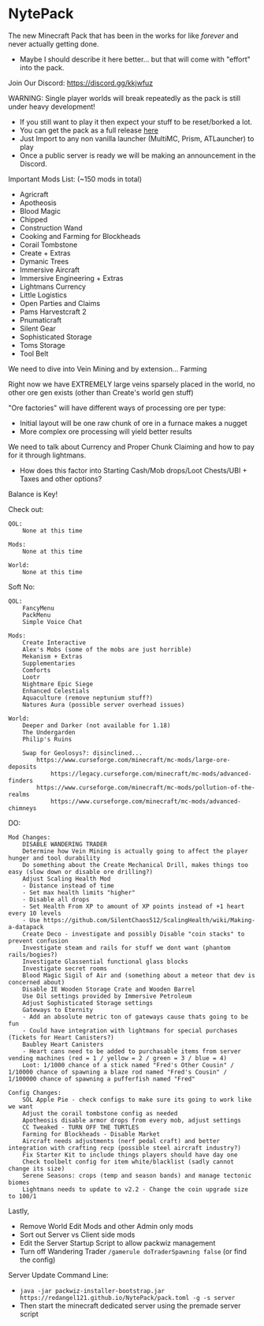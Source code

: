# NytePack
The new Minecraft Pack that has been in the works for like *forever* and never actually getting done.
- Maybe I should describe it here better... but that will come with "effort" into the pack.

Join Our Discord: https://discord.gg/kkjwfuz

WARNING: Single player worlds will break repeatedly as the pack is still under heavy development!
- If you still want to play it then expect your stuff to be reset/borked a lot.
- You can get the pack as a full release [here](https://github.com/RedAngel121/NytePack/releases/download/NytePack/NytePack_Installer.zip)
- Just Import to any non vanilla launcher (MultiMC, Prism, ATLauncher) to play
- Once a public server is ready we will be making an announcement in the Discord.

Important Mods List: (~150 mods in total)

- Agricraft
- Apotheosis
- Blood Magic
- Chipped
- Construction Wand
- Cooking and Farming for Blockheads
- Corail Tombstone
- Create + Extras
- Dymanic Trees
- Immersive Aircraft
- Immersive Engineering + Extras
- Lightmans Currency
- Little Logistics
- Open Parties and Claims
- Pams Harvestcraft 2
- Pnumaticraft
- Silent Gear
- Sophisticated Storage
- Toms Storage
- Tool Belt

We need to dive into Vein Mining and by extension... Farming

Right now we have EXTREMELY large veins sparsely placed in the world, no other ore gen exists (other than Create's world gen stuff)

"Ore factories" will have different ways of processing ore per type:
- Initial layout will be one raw chunk of ore in a furnace makes a nugget
- More complex ore processing will yield better results

We need to talk about Currency and Proper Chunk Claiming and how to pay for it through lightmans.
- How does this factor into Starting Cash/Mob drops/Loot Chests/UBI + Taxes and other options?

Balance is Key!

Check out:

    QOL:
        None at this time

    Mods:
        None at this time

    World:
        None at this time

Soft No:

    QOL:
        FancyMenu
        PackMenu
        Simple Voice Chat

    Mods:
        Create Interactive
        Alex's Mobs (some of the mobs are just horrible)
        Mekanism + Extras
        Supplementaries
        Comforts
        Lootr
        Nightmare Epic Siege
        Enhanced Celestials
        Aquaculture (remove neptunium stuff?)
        Natures Aura (possible server overhead issues)

    World:
        Deeper and Darker (not available for 1.18)
        The Undergarden
        Philip's Ruins

        Swap for Geolosys?: disinclined...
            https://www.curseforge.com/minecraft/mc-mods/large-ore-deposits
                https://legacy.curseforge.com/minecraft/mc-mods/advanced-finders
            https://www.curseforge.com/minecraft/mc-mods/pollution-of-the-realms
                https://www.curseforge.com/minecraft/mc-mods/advanced-chimneys

DO:

    Mod Changes:
        DISABLE WANDERING TRADER
        Determine how Vein Mining is actually going to affect the player hunger and tool durability
        Do something about the Create Mechanical Drill, makes things too easy (slow down or disable ore drilling?)
        Adjust Scaling Health Mod
        - Distance instead of time
        - Set max health limits "higher"
        - Disable all drops
        - Set Health From XP to amount of XP points instead of +1 heart every 10 levels
        - Use https://github.com/SilentChaos512/ScalingHealth/wiki/Making-a-datapack
        Create Deco - investigate and possibly Disable "coin stacks" to prevent confusion
        Investigate steam and rails for stuff we dont want (phantom rails/bogies?)
        Investigate Glassential functional glass blocks
        Investigate secret rooms
        Blood Magic Sigil of Air and (something about a meteor that dev is concerned about)
        Disable IE Wooden Storage Crate and Wooden Barrel
        Use Oil settings provided by Immersive Petroleum
        Adjust Sophisticated Storage settings
        Gateways to Eternity
        - Add an absolute metric ton of gateways cause thats going to be fun
        - Could have integration with lightmans for special purchases (Tickets for Heart Canisters?)
        Baubley Heart Canisters
        - Heart cans need to be added to purchasable items from server vending machines (red = 1 / yellow = 2 / green = 3 / blue = 4)
        Loot: 1/1000 chance of a stick named "Fred's Other Cousin" / 1/10000 chance of spawning a blaze rod named "Fred's Cousin" / 1/100000 chance of spawning a pufferfish named "Fred"

    Config Changes:
        SOL Apple Pie - check configs to make sure its going to work like we want
        Adjust the corail tombstone config as needed
        Apotheosis disable armor drops from every mob, adjust settings
        CC Tweaked - TURN OFF THE TURTLES
        Farming for Blockheads - Disable Market
        Aircraft needs adjustments (nerf pedal craft) and better integration with crafting recp (possible steel aircraft industry?)
        Fix Starter Kit to include things players should have day one
        Check toolbelt config for item white/blacklist (sadly cannot change its size)
        Serene Seasons: crops (temp and season bands) and manage tectonic biomes
        Lightmans needs to update to v2.2 - Change the coin upgrade size to 100/1

Lastly, 
- Remove World Edit Mods and other Admin only mods
- Sort out Server vs Client side mods
- Edit the Server Startup Script to allow packwiz management
- Turn off Wandering Trader `/gamerule doTraderSpawning false` (or find the config)

Server Update Command Line:
- `java -jar packwiz-installer-bootstrap.jar https://redangel121.github.io/NytePack/pack.toml -g -s server`
- Then start the minecraft dedicated server using the premade server script